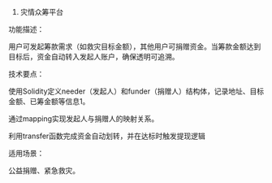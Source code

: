 1. 灾情众筹平台

功能描述：

用户可发起筹款需求（如救灾目标金额），其他用户可捐赠资金。当筹款金额达到目标后，资金自动转入发起人账户，确保透明可追溯。

技术要点：

使用Solidity定义needer（发起人）和funder（捐赠人）结构体，记录地址、目标金额、已筹金额等信息1。

通过mapping实现发起人与捐赠人的映射关系。

利用transfer函数完成资金自动划转，并在达标时触发提现逻辑

适用场景：

公益捐赠、紧急救灾。
